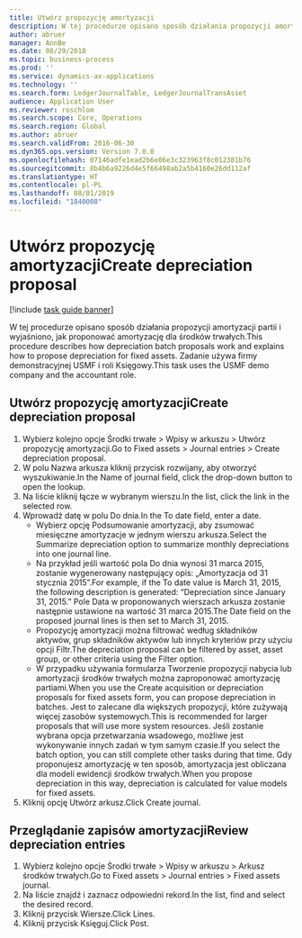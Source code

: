 ```yaml
---
title: Utwórz propozycję amortyzacji
description: W tej procedurze opisano sposób działania propozycji amortyzacji partii i wyjaśniono, jak proponować amortyzację dla środków trwałych.
author: abruer
manager: AnnBe
ms.date: 08/29/2018
ms.topic: business-process
ms.prod: ''
ms.service: dynamics-ax-applications
ms.technology: ''
ms.search.form: LedgerJournalTable, LedgerJournalTransAsset
audience: Application User
ms.reviewer: roschlom
ms.search.scope: Core, Operations
ms.search.region: Global
ms.author: abruer
ms.search.validFrom: 2016-06-30
ms.dyn365.ops.version: Version 7.0.0
ms.openlocfilehash: 07146adfe1ead2b6e06e3c323963f8c012381b76
ms.sourcegitcommit: 8b4b6a9226d4e5f66498ab2a5b4160e26dd112af
ms.translationtype: HT
ms.contentlocale: pl-PL
ms.lasthandoff: 08/01/2019
ms.locfileid: "1840008"
---
```

# <a name="create-depreciation-proposal"></a><span data-ttu-id="bf730-103">Utwórz propozycję amortyzacji</span><span class="sxs-lookup"><span data-stu-id="bf730-103">Create depreciation proposal</span></span>

[!include [task guide banner](../../includes/task-guide-banner.md)]

<span data-ttu-id="bf730-104">W tej procedurze opisano sposób działania propozycji amortyzacji partii i wyjaśniono, jak proponować amortyzację dla środków trwałych.</span><span class="sxs-lookup"><span data-stu-id="bf730-104">This procedure describes how depreciation batch proposals work and explains how to propose depreciation for fixed assets.</span></span> <span data-ttu-id="bf730-105">Zadanie używa firmy demonstracyjnej USMF i roli Księgowy.</span><span class="sxs-lookup"><span data-stu-id="bf730-105">This task uses the USMF demo company and the accountant role.</span></span>


## <a name="create-depreciation-proposal"></a><span data-ttu-id="bf730-106">Utwórz propozycję amortyzacji</span><span class="sxs-lookup"><span data-stu-id="bf730-106">Create depreciation proposal</span></span>
1. <span data-ttu-id="bf730-107">Wybierz kolejno opcje Środki trwałe > Wpisy w arkuszu > Utwórz propozycję amortyzacji.</span><span class="sxs-lookup"><span data-stu-id="bf730-107">Go to Fixed assets > Journal entries > Create depreciation proposal.</span></span>
2. <span data-ttu-id="bf730-108">W polu Nazwa arkusza kliknij przycisk rozwijany, aby otworzyć wyszukiwanie.</span><span class="sxs-lookup"><span data-stu-id="bf730-108">In the Name of journal field, click the drop-down button to open the lookup.</span></span>
3. <span data-ttu-id="bf730-109">Na liście kliknij łącze w wybranym wierszu.</span><span class="sxs-lookup"><span data-stu-id="bf730-109">In the list, click the link in the selected row.</span></span>
4. <span data-ttu-id="bf730-110">Wprowadź datę w polu Do dnia.</span><span class="sxs-lookup"><span data-stu-id="bf730-110">In the To date field, enter a date.</span></span>
    * <span data-ttu-id="bf730-111">Wybierz opcję Podsumowanie amortyzacji, aby zsumować miesięczne amortyzacje w jednym wierszu arkusza.</span><span class="sxs-lookup"><span data-stu-id="bf730-111">Select the Summarize depreciation option to summarize monthly depreciations into one journal line.</span></span>  
    * <span data-ttu-id="bf730-112">Na przykład jeśli wartość pola Do dnia wynosi 31 marca 2015, zostanie wygenerowany następujący opis: „Amortyzacja od 31 stycznia 2015”.</span><span class="sxs-lookup"><span data-stu-id="bf730-112">For example, if the To date value is March 31, 2015, the following description is generated: “Depreciation since January 31, 2015.”</span></span> <span data-ttu-id="bf730-113">Pole Data w proponowanych wierszach arkusza zostanie następnie ustawione na wartość 31 marca 2015.</span><span class="sxs-lookup"><span data-stu-id="bf730-113">The Date field on the proposed journal lines is then set to March 31, 2015.</span></span>  
    * <span data-ttu-id="bf730-114">Propozycję amortyzacji można filtrować według składników aktywów, grup składników aktywów lub innych kryteriów przy użyciu opcji Filtr.</span><span class="sxs-lookup"><span data-stu-id="bf730-114">The depreciation proposal can be filtered by asset, asset group, or other criteria using the Filter option.</span></span>  
    * <span data-ttu-id="bf730-115">W przypadku używania formularza Tworzenie propozycji nabycia lub amortyzacji środków trwałych można zaproponować amortyzację partiami.</span><span class="sxs-lookup"><span data-stu-id="bf730-115">When you use the Create acquisition or depreciation proposals for fixed assets form, you can propose depreciation in batches.</span></span> <span data-ttu-id="bf730-116">Jest to zalecane dla większych propozycji, które zużywają więcej zasobów systemowych.</span><span class="sxs-lookup"><span data-stu-id="bf730-116">This is recommended for larger proposals that will use more system resources.</span></span> <span data-ttu-id="bf730-117">Jeśli zostanie wybrana opcja przetwarzania wsadowego, możliwe jest wykonywanie innych zadań w tym samym czasie.</span><span class="sxs-lookup"><span data-stu-id="bf730-117">If you select the batch option, you can still complete other tasks during that time.</span></span> <span data-ttu-id="bf730-118">Gdy proponujesz amortyzację w ten sposób, amortyzacja jest obliczana dla modeli ewidencji środków trwałych.</span><span class="sxs-lookup"><span data-stu-id="bf730-118">When you propose depreciation in this way, depreciation is calculated for value models for fixed assets.</span></span>  
5. <span data-ttu-id="bf730-119">Kliknij opcję Utwórz arkusz.</span><span class="sxs-lookup"><span data-stu-id="bf730-119">Click Create journal.</span></span>

## <a name="review-depreciation-entries"></a><span data-ttu-id="bf730-120">Przeglądanie zapisów amortyzacji</span><span class="sxs-lookup"><span data-stu-id="bf730-120">Review depreciation entries</span></span>
1. <span data-ttu-id="bf730-121">Wybierz kolejno opcje Środki trwałe > Wpisy w arkuszu > Arkusz środków trwałych.</span><span class="sxs-lookup"><span data-stu-id="bf730-121">Go to Fixed assets > Journal entries > Fixed assets journal.</span></span>
2. <span data-ttu-id="bf730-122">Na liście znajdź i zaznacz odpowiedni rekord.</span><span class="sxs-lookup"><span data-stu-id="bf730-122">In the list, find and select the desired record.</span></span>
3. <span data-ttu-id="bf730-123">Kliknij przycisk Wiersze.</span><span class="sxs-lookup"><span data-stu-id="bf730-123">Click Lines.</span></span>
4. <span data-ttu-id="bf730-124">Kliknij przycisk Księguj.</span><span class="sxs-lookup"><span data-stu-id="bf730-124">Click Post.</span></span>

